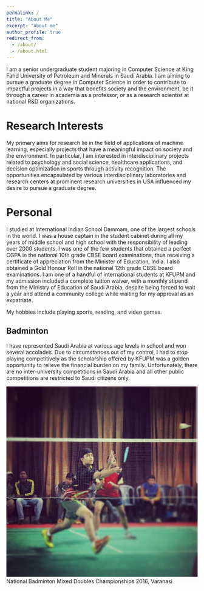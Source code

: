 ```yaml
---
permalink: /
title: "About Me"
excerpt: "About me"
author_profile: true
redirect_from: 
  - /about/
  - /about.html
---
```


I am a senior undergraduate student majoring in Computer Science at King Fahd University of Petroleum and Minerals in Saudi Arabia. I am aiming to pursue a graduate degree in Computer Science in order to contribute to impactful projects in a way that benefits society and the environment, be it through a career in academia as a professor, or as a research scientist at national R&D organizations. 

Research Interests
======
My primary aims for research lie in the field of applications of machine learning, especially projects that have a meaningful impact on society and the environment. In particular, I am interested in interdisciplinary projects related to psychology and social science, healthcare applications, and decision optimization in sports through activity recognition. The opportunities encapsulated by various interdisciplinary laboratories and research centers at prominent research universities in USA influenced my desire to pursue a graduate degree. 

Personal
======
I studied at International Indian School Dammam, one of the largest schools in the world. I was a house captain in the student cabinet during all my years of middle school and high school with the responsibility of leading over 2000 students. I was one of the few students that obtained a perfect CGPA in the national 10th grade CBSE board examinations, thus receiving a certificate of appreciation from the Minister of Education, India. I also obtained a Gold Honour Roll in the national 12th grade CBSE board examinations. I am one of a handful of international students at KFUPM and my admission included a complete tuition waiver, with a monthly stipend from the Ministry of Education of Saudi Arabia, despite being forced to wait a year and attend a community college while waiting for my approval as an expatriate.

My hobbies include playing sports, reading, and video games.


Badminton
------
I have represented Saudi Arabia at various age levels in school and won several accolades. Due to circumstances out of my control, I had to stop playing competitively as the scholarship offered by KFUPM was a golden opportunity to relieve the financial burden on my family. Unfortunately, there are no inter-university competitions in Saudi Arabia and all other public competitions are restricted to Saudi citizens only.

![National Badminton Mixed Doubles Championships 2016, Varanasi](/images/badminton.jpeg)
National Badminton Mixed Doubles Championships 2016, Varanasi
